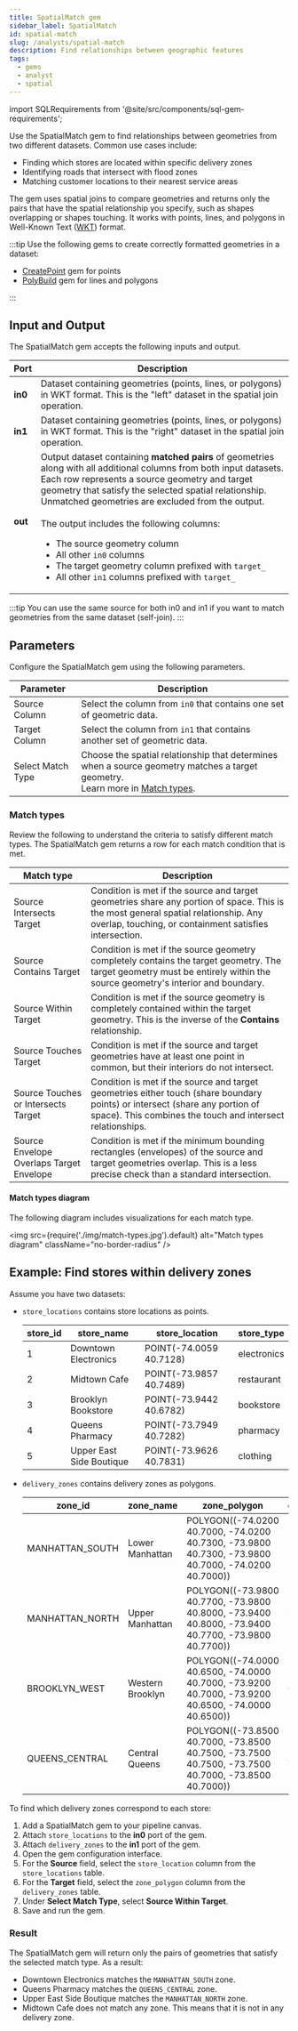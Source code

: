 ```yaml
---
title: SpatialMatch gem
sidebar_label: SpatialMatch
id: spatial-match
slug: /analysts/spatial-match
description: Find relationships between geographic features
tags:
  - gems
  - analyst
  - spatial
---
```


import SQLRequirements from '@site/src/components/sql-gem-requirements';

<SQLRequirements
  execution_engine="SQL Warehouse"
  sql_package_name="ProphecyDatabricksSqlSpatial"
  sql_package_version="0.0.3+"
/>

Use the SpatialMatch gem to find relationships between geometries from two different datasets. Common use cases include:

- Finding which stores are located within specific delivery zones
- Identifying roads that intersect with flood zones
- Matching customer locations to their nearest service areas

The gem uses spatial joins to compare geometries and returns only the pairs that have the spatial relationship you specify, such as shapes overlapping or shapes touching. It works with points, lines, and polygons in Well-Known Text ([WKT](https://en.wikipedia.org/wiki/Well-known_text_representation_of_geometry)) format.

:::tip
Use the following gems to create correctly formatted geometries in a dataset:

- [CreatePoint](/analysts/create-point) gem for points
- [PolyBuild](/analysts/polybuild) gem for lines and polygons

:::

## Input and Output

The SpatialMatch gem accepts the following inputs and output.

| Port    | Description                                                                                                                                                                                                                                                                                                                                                                                                                                                                                                                             |
| ------- | --------------------------------------------------------------------------------------------------------------------------------------------------------------------------------------------------------------------------------------------------------------------------------------------------------------------------------------------------------------------------------------------------------------------------------------------------------------------------------------------------------------------------------------- |
| **in0** | Dataset containing geometries (points, lines, or polygons) in WKT format. This is the "left" dataset in the spatial join operation.                                                                                                                                                                                                                                                                                                                                                                                                     |
| **in1** | Dataset containing geometries (points, lines, or polygons) in WKT format. This is the "right" dataset in the spatial join operation.                                                                                                                                                                                                                                                                                                                                                                                                    |
| **out** | Output dataset containing **matched pairs** of geometries along with all additional columns from both input datasets. Each row represents a source geometry and target geometry that satisfy the selected spatial relationship. Unmatched geometries are excluded from the output. <br/><br/>The output includes the following columns: <ul><li>The source geometry column</li><li>All other `in0` columns</li><li>The target geometry column prefixed with `target_`</li><li>All other `in1` columns prefixed with `target_`</li></ul> |

:::tip
You can use the same source for both in0 and in1 if you want to match geometries from the same dataset (self-join).
:::

## Parameters

Configure the SpatialMatch gem using the following parameters.

| Parameter         | Description                                                                                                                                       |
| ----------------- | ------------------------------------------------------------------------------------------------------------------------------------------------- |
| Source Column     | Select the column from `in0` that contains one set of geometric data.                                                                             |
| Target Column     | Select the column from `in1` that contains another set of geometric data.                                                                         |
| Select Match Type | Choose the spatial relationship that determines when a source geometry matches a target geometry. <br/>Learn more in [Match types](#match-types). |

### Match types

Review the following to understand the criteria to satisfy different match types. The SpatialMatch gem returns a row for each match condition that is met.

| Match type                               | Description                                                                                                                                                                                   |
| ---------------------------------------- | --------------------------------------------------------------------------------------------------------------------------------------------------------------------------------------------- |
| Source Intersects Target                 | Condition is met if the source and target geometries share any portion of space. This is the most general spatial relationship. Any overlap, touching, or containment satisfies intersection. |
| Source Contains Target                   | Condition is met if the source geometry completely contains the target geometry. The target geometry must be entirely within the source geometry's interior and boundary.                     |
| Source Within Target                     | Condition is met if the source geometry is completely contained within the target geometry. This is the inverse of the **Contains** relationship.                                             |
| Source Touches Target                    | Condition is met if the source and target geometries have at least one point in common, but their interiors do not intersect.                                                                 |
| Source Touches or Intersects Target      | Condition is met if the source and target geometries either touch (share boundary points) or intersect (share any portion of space). This combines the touch and intersect relationships.     |
| Source Envelope Overlaps Target Envelope | Condition is met if the minimum bounding rectangles (envelopes) of the source and target geometries overlap. This is a less precise check than a standard intersection.                       |

#### Match types diagram

The following diagram includes visualizations for each match type.

<img
src={require('./img/match-types.jpg').default}
alt="Match types diagram"
className="no-border-radius"
/>

## Example: Find stores within delivery zones

Assume you have two datasets:

- `store_locations` contains store locations as points.

  <div class="table-example">

  | store_id | store_name               | store_location          | store_type  |
  | -------- | ------------------------ | ----------------------- | ----------- |
  | 1        | Downtown Electronics     | POINT(-74.0059 40.7128) | electronics |
  | 2        | Midtown Cafe             | POINT(-73.9857 40.7489) | restaurant  |
  | 3        | Brooklyn Bookstore       | POINT(-73.9442 40.6782) | bookstore   |
  | 4        | Queens Pharmacy          | POINT(-73.7949 40.7282) | pharmacy    |
  | 5        | Upper East Side Boutique | POINT(-73.9626 40.7831) | clothing    |

  </div>

- `delivery_zones` contains delivery zones as polygons.

  <div class="table-example">

  | zone_id         | zone_name        | zone_polygon                                                                                        | delivery_fee |
  | --------------- | ---------------- | --------------------------------------------------------------------------------------------------- | ------------ |
  | MANHATTAN_SOUTH | Lower Manhattan  | POLYGON((-74.0200 40.7000, -74.0200 40.7300, -73.9800 40.7300, -73.9800 40.7000, -74.0200 40.7000)) | 5.99         |
  | MANHATTAN_NORTH | Upper Manhattan  | POLYGON((-73.9800 40.7700, -73.9800 40.8000, -73.9400 40.8000, -73.9400 40.7700, -73.9800 40.7700)) | 7.99         |
  | BROOKLYN_WEST   | Western Brooklyn | POLYGON((-74.0000 40.6500, -74.0000 40.7000, -73.9200 40.7000, -73.9200 40.6500, -74.0000 40.6500)) | 6.99         |
  | QUEENS_CENTRAL  | Central Queens   | POLYGON((-73.8500 40.7000, -73.8500 40.7500, -73.7500 40.7500, -73.7500 40.7000, -73.8500 40.7000)) | 8.99         |

  </div>

To find which delivery zones correspond to each store:

1. Add a SpatialMatch gem to your pipeline canvas.
1. Attach `store_locations` to the **in0** port of the gem.
1. Attach `delivery_zones` to the **in1** port of the gem.
1. Open the gem configuration interface.
1. For the **Source** field, select the `store_location` column from the `store_locations` table.
1. For the **Target** field, select the `zone_polygon` column from the `delivery_zones` table.
1. Under **Select Match Type**, select **Source Within Target**.
1. Save and run the gem.

### Result

The SpatialMatch gem will return only the pairs of geometries that satisfy the selected match type. As a result:

- Downtown Electronics matches the `MANHATTAN_SOUTH` zone.
- Queens Pharmacy matches the `QUEENS_CENTRAL` zone.
- Upper East Side Boutique matches the `MANHATTAN_NORTH` zone.
- Midtown Cafe does not match any zone. This means that it is not in any delivery zone.

